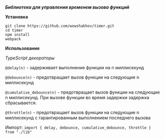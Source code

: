***Библиотека для управления временем вызова функций***

**Установка**

```
git clone https://github.com/wowshakhov/timer.git
cd timer
npm install
webpack
```

**Использование**

*TypeScript декораторы*

```@delay(n)``` - задерживает выполнение функции на n миллисекунд

```@debounce(n)``` - предотвращает вызов функции на следующие n миллисекунд

```@cumulative_debounce(n)``` - предотвращает вызов функции на следующие n миллисекунд. При вызове функции во время задержки задержка сбрасывается.

```@throttle(n)``` - предотвращает вызов функции на следующие n миллисекунд с гарантированным выполнением последнего вызова

Импорт: ```import { delay, debounce, cumulative_debounce, throttle } from "./lib"```
